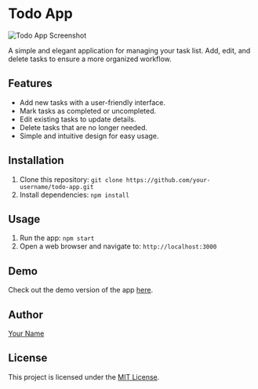 # Todo App

![Todo App Screenshot](screenshot.png)

A simple and elegant application for managing your task list. Add, edit, and delete tasks to ensure a more organized workflow.

## Features

- Add new tasks with a user-friendly interface.
- Mark tasks as completed or uncompleted.
- Edit existing tasks to update details.
- Delete tasks that are no longer needed.
- Simple and intuitive design for easy usage.

## Installation

1. Clone this repository: `git clone https://github.com/your-username/todo-app.git`
2. Install dependencies: `npm install`

## Usage

1. Run the app: `npm start`
2. Open a web browser and navigate to: `http://localhost:3000`

## Demo

Check out the demo version of the app [here](https://your-demo-link.com).

## Author

[Your Name](https://github.com/your-username)

## License

This project is licensed under the [MIT License](LICENSE).

